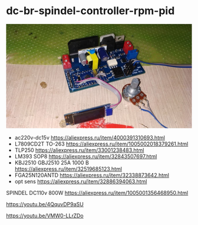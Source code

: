 # dc-br-spindel-controller-rpm-pid

![alt text](https://raw.githubusercontent.com/whoim2/dc-br-spindel-controller-rpm-pid/main/photo_2021-07-08_12-33-42.jpg)

* ac220v-dc15v https://aliexpress.ru/item/4000391310693.html
* L7809CD2T TO-263 https://aliexpress.ru/item/1005002018379261.html
* TLP250 https://aliexpress.ru/item/33001238483.html
* LM393 SOP8 https://aliexpress.ru/item/32843507697.html
* KBJ2510 GBJ2510 25A 1000 В https://aliexpress.ru/item/32519685123.html
* FGA25N120ANTD https://aliexpress.ru/item/32338873642.html
* opt sens https://aliexpress.ru/item/32886394063.html

SPINDEL DC110v 800W https://aliexpress.ru/item/1005001356468950.html


https://youtu.be/4QquvDP9aSU

https://youtu.be/VMW0-LLrZDo
